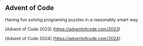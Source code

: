 ## Advent of Code

Having fun solving programing puzzles in a reasonably smart way


[Advent of Code 2023] (https://adventofcode.com/2023)

[Advent of Code 2024] (https://adventofcode.com/2024)

